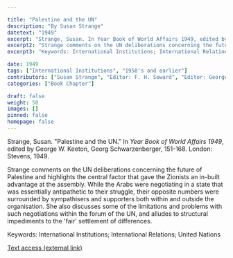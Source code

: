 ```yaml
---

title: "Palestine and the UN"
description: "By Susan Strange"
datetext: "1949"
excerpt: "Strange, Susan. In Year Book of World Affairs 1949, edited by F. H. Soward, George W. Keeton, Georg Schwarzenberger, 151-168. London: Stevens, 1949."
excerpt2: "Strange comments on the UN deliberations concerning the future of Palestine and highlights the central factor that gave the Zionists an in-built advantage at the assembly. While the Arabs were negotiating in a state that was essentially antipathetic to their struggle, their opposite numbers were surrounded by sympathisers and supporters both within and outside the organisation. She also discusses some of the limitations and problems with such negotiations within the forum of the UN, and alludes to structural impediments to the 'fair' settlement of differences."
excerpt3: "Keywords: International Institutions; International Relations; United Nations"

date: 1949
tags: ["International Institutions", "1950's and earlier"]
contributors: ["Susan Strange", "Editor: F. H. Soward", "Editor: George W. Keeton", "Editor: Georg Schwarzenberger"]
categories: ["Book Chapter"]

draft: false
weight: 50
images: []
pinned: false
homepage: false
---
```


Strange, Susan. "Palestine and the UN." In *Year Book of World Affairs 1949*, edited by George W. Keeton, Georg Schwarzenberger, 151-168. London: Stevens, 1949.

Strange comments on the UN deliberations concerning the future of Palestine and highlights the central factor that gave the Zionists an in-built advantage at the assembly. While the Arabs were negotiating in a state that was essentially antipathetic to their struggle, their opposite numbers were surrounded by sympathisers and supporters both within and outside the organisation. She also discusses some of the limitations and problems with such negotiations within the forum of the UN, and alludes to structural impediments to the 'fair' settlement of differences.

Keywords: International Institutions; International Relations; United Nations

[Text access (external link)](https://www.worldcat.org/title/5127085287)
